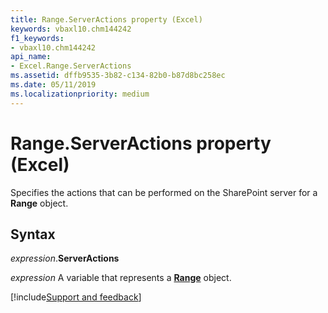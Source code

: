 ```yaml
---
title: Range.ServerActions property (Excel)
keywords: vbaxl10.chm144242
f1_keywords:
- vbaxl10.chm144242
api_name:
- Excel.Range.ServerActions
ms.assetid: dffb9535-3b82-c134-82b0-b87d8bc258ec
ms.date: 05/11/2019
ms.localizationpriority: medium
---
```



# Range.ServerActions property (Excel)

Specifies the actions that can be performed on the SharePoint server for a **Range** object.


## Syntax

_expression_.**ServerActions**

_expression_ A variable that represents a **[Range](excel.range(object).md)** object.




[!include[Support and feedback](~/includes/feedback-boilerplate.md)]